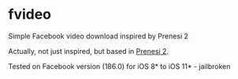 # fvideo
Simple Facebook video download inspired by Prenesi 2

Actually, not just inspired, but based in [Prenesi 2](https://github.com/freemanrepo/Prenesi2/).

Tested on Facebook version (186.0) for iOS 8* to iOS 11* - jailbroken
